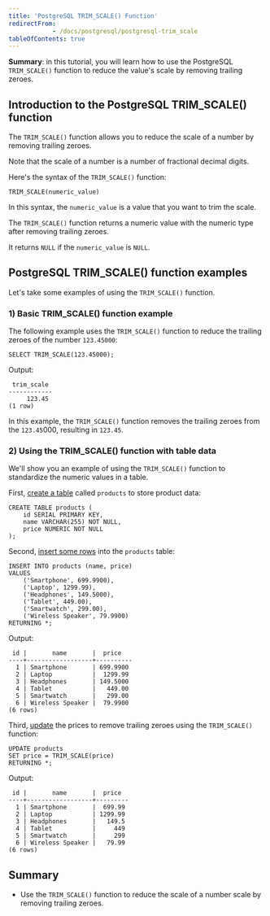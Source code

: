 ```yaml
---
title: 'PostgreSQL TRIM_SCALE() Function'
redirectFrom: 
            - /docs/postgresql/postgresql-trim_scale
tableOfContents: true
---
```


**Summary**: in this tutorial, you will learn how to use the PostgreSQL `TRIM_SCALE()` function to reduce the value's scale by removing trailing zeroes.



## Introduction to the PostgreSQL TRIM_SCALE() function



The `TRIM_SCALE()` function allows you to reduce the scale of a number by removing trailing zeroes.



Note that the scale of a number is a number of fractional decimal digits.



Here's the syntax of the `TRIM_SCALE()` function:



```
TRIM_SCALE(numeric_value)
```



In this syntax, the `numeric_value` is a value that you want to trim the scale.



The `TRIM_SCALE()` function returns a numeric value with the numeric type after removing trailing zeroes.



It returns `NULL` if the `numeric_value` is `NULL`.



## PostgreSQL TRIM_SCALE() function examples



Let's take some examples of using the `TRIM_SCALE()` function.



### 1) Basic TRIM_SCALE() function example



The following example uses the `TRIM_SCALE()` function to reduce the trailing zeroes of the number `123.45000`:



```
SELECT TRIM_SCALE(123.45000);
```



Output:



```
 trim_scale
------------
     123.45
(1 row)
```



In this example, the `TRIM_SCALE()` function removes the trailing zeroes from the `123.45`000, resulting in `123.45`.



### 2) Using the TRIM_SCALE() function with table data



We'll show you an example of using the `TRIM_SCALE()` function to standardize the numeric values in a table.



First, [create a table](/docs/postgresql/postgresql-create-table) called `products` to store product data:



```
CREATE TABLE products (
    id SERIAL PRIMARY KEY,
    name VARCHAR(255) NOT NULL,
    price NUMERIC NOT NULL
);
```



Second, [insert some rows](/docs/postgresql/postgresql-insert-multiple-rows) into the `products` table:



```
INSERT INTO products (name, price)
VALUES
    ('Smartphone', 699.9900),
    ('Laptop', 1299.99),
    ('Headphones', 149.5000),
    ('Tablet', 449.00),
    ('Smartwatch', 299.00),
    ('Wireless Speaker', 79.9900)
RETURNING *;
```



Output:



```
 id |       name       |  price
----+------------------+----------
  1 | Smartphone       | 699.9900
  2 | Laptop           |  1299.99
  3 | Headphones       | 149.5000
  4 | Tablet           |   449.00
  5 | Smartwatch       |   299.00
  6 | Wireless Speaker |  79.9900
(6 rows)
```



Third, [update](/docs/postgresql/postgresql-update) the prices to remove trailing zeroes using the `TRIM_SCALE()` function:



```
UPDATE products
SET price = TRIM_SCALE(price)
RETURNING *;
```



Output:



```
 id |       name       |  price
----+------------------+---------
  1 | Smartphone       |  699.99
  2 | Laptop           | 1299.99
  3 | Headphones       |   149.5
  4 | Tablet           |     449
  5 | Smartwatch       |     299
  6 | Wireless Speaker |   79.99
(6 rows)
```



## Summary



- Use the `TRIM_SCALE()` function to reduce the scale of a number scale by removing trailing zeroes.
